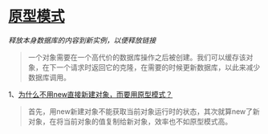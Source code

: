 # [原型模式](https://www.runoob.com/design-pattern/prototype-pattern.html )
 
*释放本身数据库的内容到新实例，以便释放链接*  
>一个对象需要在一个高代价的数据库操作之后被创建。我们可以缓存该对象，在下一个请求时返回它的克隆，在需要的时候更新数据库，以此来减少数据库调用。

1、[为什么不用new直接新建对象，而要用原型模式？](https://blog.csdn.net/huangyimo/article/details/80390001  ) 
>首先，用new新建对象不能获取当前对象运行时的状态，其次就算new了新对象，在将当前对象的值复制给新对象，效率也不如原型模式高。